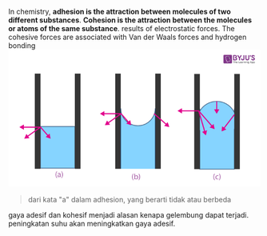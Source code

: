 In chemistry, **adhesion is the attraction between molecules of two different substances**. **Cohesion is the attraction between the molecules or atoms of the same substance**. results of electrostatic forces. The cohesive forces are associated with Van der Waals forces and hydrogen bonding
![0a36067d5f9ef2068b3eb18a3d2ff5d2.png](../../../../_resources/0a36067d5f9ef2068b3eb18a3d2ff5d2.png)

> dari kata "a" dalam adhesion, yang berarti tidak atau berbeda 

gaya adesif dan kohesif menjadi alasan kenapa gelembung dapat terjadi. peningkatan suhu akan meningkatkan gaya adesif. 